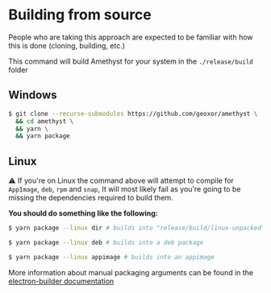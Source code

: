 # Building from source

People who are taking this approach are expected to be familiar with how this is done (cloning, building, etc.)

This command will build Amethyst for your system in the `./release/build` folder

## Windows

```sh
$ git clone --recurse-submodules https://github.com/geoxor/amethyst \
  && cd amethyst \
  && yarn \
  && yarn package
```

## Linux

⚠️ If you're on Linux the command above will attempt to compile for
`AppImage`, `deb`, `rpm` and `snap`, It will most likely fail as you're going to be missing the
dependencies required to build them.

**You should do something like the following:**

```sh
$ yarn package --linux dir # builds into "release/build/linux-unpacked"
```

```sh
$ yarn package --linux deb # builds into a deb package
```

```sh
$ yarn package --linux appimage # builds into an appimage
```

More information about manual packaging arguments can be found in the [electron-builder documentation](https://www.electron.build/configuration/linux.html)
